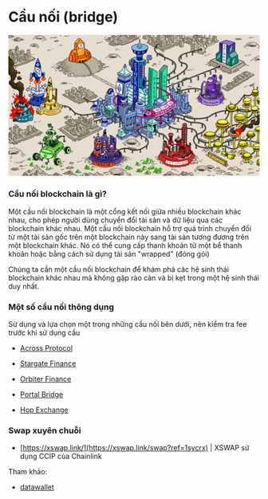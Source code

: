 # Cầu nối (bridge)

![Casino](images/casino-on-mars.png)

### Cầu nối blockchain là gì?

Một cầu nối blockchain là một cổng kết nối giữa nhiều blockchain khác nhau, cho phép người dùng chuyển đổi tài sản và dữ liệu qua các blockchain khác nhau. Một cầu nối blockchain hỗ trợ quá trình chuyển đổi từ một tài sản gốc trên một blockchain này sang tài sản tương đương trên một blockchain khác. Nó có thể cung cấp thanh khoản từ một bể thanh khoản hoặc bằng cách sử dụng tài sản "wrapped" (đóng gói)

Chúng ta cần một cầu nối blockchain để khám phá các hệ sinh thái blockchain khác nhau mà không gặp rào cản và bị kẹt trong một hệ sinh thái duy nhất.

### Một số cầu nối thông dụng 

Sử dụng và lựa chọn một trong những cầu nối bên dưới, nên kiểm tra fee trước khi sử dụng cầu

   - [Across Protocol](https://across.to?ref=0x210d1C4c1e94c52edd53039190A3eA43C35e9506)

   - [Stargate Finance](https://stargate.finance/)

   - [Orbiter Finance](https://www.orbiter.finance/)

   - [Portal Bridge](https://www.portalbridge.com/#/transfer)

   - [Hop Exchange](https://hop.exchange/)

### Swap xuyên chuỗi

   - [https://xswap.link/](https://xswap.link/swap?ref=1sycrx) | XSWAP sử dụng CCIP của Chainlink

Tham khảo: 

   - [datawallet](https://www.datawallet.com/crypto/best-crypto-bridges)